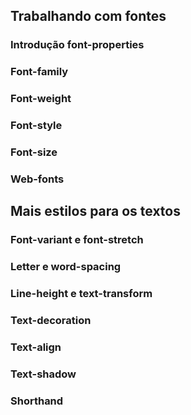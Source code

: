 ## Trabalhando com fontes

### Introdução font-properties

### Font-family

### Font-weight

### Font-style

### Font-size

### Web-fonts

## Mais estilos para os textos

### Font-variant e font-stretch

### Letter e word-spacing

### Line-height e text-transform

### Text-decoration

### Text-align

### Text-shadow

### Shorthand
